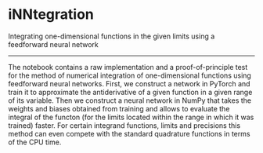# iNNtegration
Integrating one-dimensional functions in the given limits using a feedforward neural network

---

The notebook contains a raw implementation and a proof-of-principle test for the method of numerical integration of one-dimensional functions using feedforward neural networks. First, we construct a network in PyTorch and train it to approximate the antiderivative of a given function in a given range of its variable. Then we construct a neural network in NumPy that takes the weights and biases obtained from training and allows to evaluate the integral of the functon (for the limits located within the range in which it was trained) faster. For certain integrand functions, limits and precisions this method can even compete with the standard quadrature functions in terms of the CPU time. 
